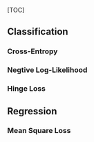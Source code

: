 [TOC]
## Classification
### Cross-Entropy
### Negtive Log-Likelihood
### Hinge Loss

## Regression
### Mean Square Loss
